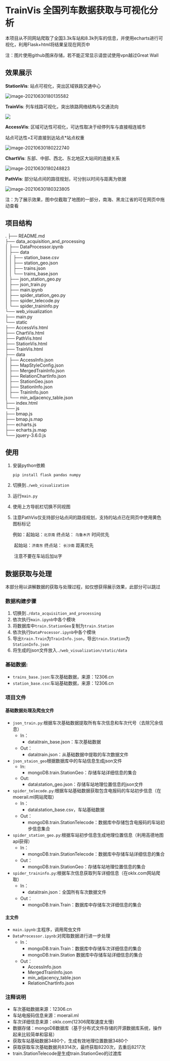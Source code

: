 # TrainVis 全国列车数据获取与可视化分析

本项目从不同网站爬取了全国3.3k车站和8.3k列车的信息，并使用echarts进行可视化，利用Flask+html将结果呈现在网页中

注：图片使用github图床存储，若不能正常显示请尝试使用vpn越过Great Wall

## 效果展示

**StationVis**: 站点可视化，突出区域铁路交通中心

![image-20210630180135582](https://raw.githubusercontent.com/epcm/Pictures/master/Markdown/image-20210630180135582.png)

**TrainVis**: 列车线路可视化，突出铁路网络结构与交通流向

![](https://raw.githubusercontent.com/epcm/Pictures/master/Markdown/TrainVis.gif)

**AccessVis**: 区域可达性可视化，可达性取决于经停列车与直接相连城市

站点可达性=Σ可直接到达站点*站点权重 

![image-20210630180222740](https://raw.githubusercontent.com/epcm/Pictures/master/Markdown/image-20210630180222740.png)

**ChartVis**: 东部、中部、西北、东北地区大站间的连接关系

![image-20210630180248823](https://raw.githubusercontent.com/epcm/Pictures/master/Markdown/image-20210630180248823.png)

**PathVis**: 部分站点间的路径规划，可分别以时间与距离为依据

![image-20210630180323805](https://raw.githubusercontent.com/epcm/Pictures/master/Markdown/image-20210630180323805.png)

注：为了展示效果，图中仅截取了地图的一部分，南海、黑龙江省的可在网页中拖动查看

## 项目结构

.
├── README.md  
├── data_acquisition_and_processing  
│   ├── DataProcessor.ipynb  
│   ├── data  
│   │   ├── station_base.csv  
│   │   ├── station_geo.json  
│   │   ├── trains.json  
│   │   └── trains_base.json  
│   ├── json_station_geo.py  
│   ├── json_train.py  
│   ├── main.ipynb  
│   ├── spider_station_geo.py  
│   ├── spider_telecode.py  
│   └── spider_traininfo.py  
└── web_visualization  
    ├── main.py  
    └── static  
        ├── AccessVis.html  
        ├── ChartVis.html  
        ├── PathVis.html  
        ├── StationVis.html  
        ├── TrainVis.html  
        ├── data  
        │   ├── AccessInfo.json  
        │   ├── MapStyleConfig.json  
        │   ├── MergedTrainInfo.json  
        │   ├── RelationChartInfo.json  
        │   ├── StationGeo.json  
        │   ├── StationInfo.json  
        │   ├── TrainInfo.json  
        │   └── min_adjacency_table.json  
        ├── index.html  
        └── js  
            ├── bmap.js  
            ├── bmap.js.map  
            ├── echarts.js  
            ├── echarts.js.map  
            └── jquery-3.6.0.js   

## 使用

1. 安装python依赖

   `pip install flask pandas numpy`

2. 切换到`./web_visualization`

3. 运行`main.py`

4. 使用上方导航栏切换不同视图

5. 注意PathVis仅支持部分站点间的路径规划，支持的站点已在网页中使用黄色图标标记

   例如：起始站：`北京南`     终点站： `乌鲁木齐`    时间优先

   ​			起始站：`济南东`     终点站： `长沙南`       距离优先

   ​			注意不要在车站后加`站`字

## 数据获取与处理

本部分用以讲解数据的获取与处理过程，如仅想获得展示效果，此部分可以跳过

### 数据构建步骤

1. 切换到`./data_acquisition_and_processing`
2. 依次执行`main.ipynb`中各个模块
3. 将数据库中`train.StationGeo`复制为`train.Station`
4. 依次执行`DataProcessor.ipynb`中各个模块
5. 导出`train.Train`为`TrainInfo.json`，导出`train.Station`为`StationInfo.json`
6. 将生成的json文件放入`./web_visualization/static/data`

### 基础数据:

* `trains_base.json`:车次基础数据，来源：12306.cn
* `station_base.csv`:车站基础数据，来源：12306.cn

### 项目文件

#### 基础数据处理及爬虫文件

* `json_train.py`:根据车次基础数据提取所有车次信息和车次代号（去除冗余信息）
  * In：
    * data\train_base.json：车次基础数据
  * Out：
    * data\train.json：从基础数据中提取的车次数据文件
* `json_staion_geo`根据数据库中的车站信息生成json文件
  * In:
    * mongoDB.train.StationGeo：存储车站详细信息的集合
  * Out:
    * data\station_geo.json：存储车站地理位置信息的json文件
* `spider_telecode.py`:根据车站基础数据获取包含电报码的车站初步信息（在moerail.ml网站爬取）
  * In：
    * data\station_base.csv，车站基础数据
  * Out：
    * mongoDB.train.StationTelecode：数据库中存储包含电报码的车站初步信息集合
* `spider_station_geo.py`:根据车站初步信息生成地理位置信息（利用高德地图api获得）
  * In：
    * mongoDB.train.StationTelecode：数据库中存储车站详细信息的集合
  * Out：
    * mongoDB.train.StationGeo：存储车站地理位置信息的集合
* `spider_traininfo.py`:根据车次信息获取列车详细信息（在oklx.com网站爬取）
  * In：
    * data\train.json：全国所有车次数据文件
  * Out：
    * mongoDB.train.Train：数据库中存储车次详细信息的集合

#### 主文件

* `main.ipynb`:主程序，调用爬虫文件
* `DataProcessor.ipynb`:对爬取数据进行进一步处理
  * In：
    * mongoDB.train.Train：数据库中存储车次详细信息的集合
    * mongoDB.train.Station 数据库中存储车站详细信息的集合
  * Out：
    * AccessInfo.json
    * MergedTrainInfo.json
    * min_adjacency_table.json
    * RelationChartInfo.json


### 注释说明

* 车次基础数据来源：12306.cn
* 车站电报码信息来源：moerail.ml
* 车次详细信息来源：oklx.com(12306爬取速度太慢)
* 数据存储：mongoDB数据库（基于分布式文件存储的开源数据库系统，操作起来比较简单和容易）
* 获取车站基础数据3480个，生成有效地理位置数据3480个
* 获取获取车次基础数据共8314次，最终获取8220次，去重后8217次
* train.StationTelecode是生成train.StationGeo的过渡库




